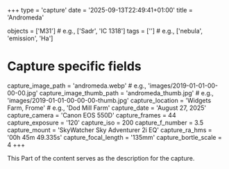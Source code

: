 +++
type = 'capture'
date = '2025-09-13T22:49:41+01:00'
title = 'Andromeda'

objects = ['M31'] # e.g., ['Sadr', 'IC 1318']
tags = [''] # e.g., ['nebula', 'emission', 'Ha']

# Capture specific fields
capture_image_path = 'andromeda.webp' # e.g., 'images/2019-01-01-00-00-00.jpg'
capture_image_thumb_path = 'andromeda_thumb.jpg' # e.g., 'images/2019-01-01-00-00-00-thumb.jpg'
capture_location = 'Widgets Farm, Frome' # e.g., 'Dod Mill Farm'
capture_date = 'August 27, 2025'
capture_camera = 'Canon EOS 550D'
capture_frames = 44
capture_exposure = '120'
capture_iso = 200
capture_f_number = 3.5
capture_mount = 'SkyWatcher Sky Adventurer 2i EQ'
capture_ra_hms = '00h 45m 49.335s'
capture_focal_length = '135mm'
capture_bortle_scale = 4
+++

This Part of the content serves as the description for the capture. 